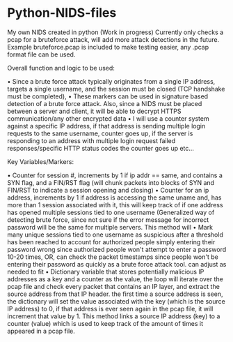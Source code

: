 # Python-NIDS-files
My own NIDS created in python (Work in progress)
Currently only checks a pcap for a bruteforce attack, will add more attack detections in the future.
Example bruteforce.pcap is included to make testing easier, any .pcap format file can be used.

Overall function and logic to be used:

•	Since a brute force attack typically originates from a single IP address, targets a single username, and the session must be closed (TCP handshake must be completed),
•	These markers can be used in signature based detection of a brute force attack. Also, since a NIDS must be placed between a server and client, it will be able to decrypt HTTPS communication/any other encrypted data
•	I will use a counter system against a specific IP address, if that address is sending multiple login requests to the same username, counter goes up, if the server is responding to an address with multiple login request failed responses/specific HTTP status codes the counter goes up etc...

Key Variables/Markers: 

•	Counter for session #, increments by 1 if ip addr == same, and contains a SYN flag, and a FIN/RST flag (will chunk packets into blocks of SYN and FIN/RST to indicate a session opening and closing)
•	Counter for an ip address, increments by 1 if address is accessing the same uname and, has more than 1 session associated with it, this will keep track of if one address has opened multiple sessions tied to one username (Generalized way of detecting brute force, since not sure if the error message for incorrect password will be the same for multiple servers. This method will 
•	Mark many unique sessions tied to one username as suspicious after a threshold has been reached to account for authorized people simply entering their password wrong since authorized people won't attempt to enter a password 10-20 times, OR, can check the packet timestamps since people won't be entering their password as quickly as a brute force attack tool. can adjust as needed to fit
•	Dictionary variable that stores potentially malicious IP addresses as a key and a counter as the value, the loop will iterate over the pcap file and check every packet that contains an IP layer, and extract the source address from that IP header. the first time a source address is seen, the dictionary will set the value associated with the key (which is the source IP address) to 0, if that address is ever seen again in the pcap file, it will increment that value by 1. This method links a source IP address (key) to a counter (value) which is used to keep track of the amount of times it appeared in a pcap file.
